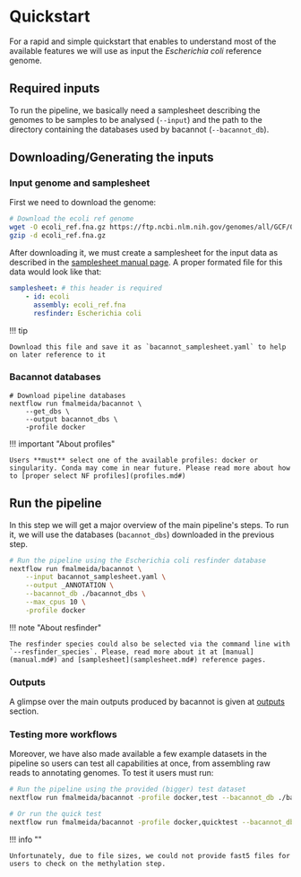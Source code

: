 # Quickstart

For a rapid and simple quickstart that enables to understand most of the available features we will use as input the _Escherichia coli_ reference genome.

## Required inputs

To run the pipeline, we basically need a samplesheet describing the genomes to be samples to be analysed (`--input`) and the path to the directory containing the databases used by bacannot (`--bacannot_db`).

## Downloading/Generating the inputs

### Input genome and samplesheet

First we need to download the genome:

```bash
# Download the ecoli ref genome
wget -O ecoli_ref.fna.gz https://ftp.ncbi.nlm.nih.gov/genomes/all/GCF/000/008/865/GCF_000008865.2_ASM886v2/GCF_000008865.2_ASM886v2_genomic.fna.gz
gzip -d ecoli_ref.fna.gz
```

After downloading it, we must create a samplesheet for the input data as described in the [samplesheet manual page](samplesheet.md#). A proper formated file for this data would look like that:

```yaml
samplesheet: # this header is required
    - id: ecoli
      assembly: ecoli_ref.fna
      resfinder: Escherichia coli
```

!!! tip

    Download this file and save it as `bacannot_samplesheet.yaml` to help on later reference to it

### Bacannot databases

```{bash .annotate hl_lines="5"}
# Download pipeline databases
nextflow run fmalmeida/bacannot \
    --get_dbs \
    --output bacannot_dbs \
    -profile docker
```

!!! important "About profiles"
    
    Users **must** select one of the available profiles: docker or singularity. Conda may come in near future. Please read more about how to [proper select NF profiles](profiles.md#)

## Run the pipeline

In this step we will get a major overview of the main pipeline's steps. To run it, we will use the databases (`bacannot_dbs`) downloaded in the previous step.

```bash
# Run the pipeline using the Escherichia coli resfinder database
nextflow run fmalmeida/bacannot \
    --input bacannot_samplesheet.yaml \
    --output _ANNOTATION \
    --bacannot_db ./bacannot_dbs \
    --max_cpus 10 \
    -profile docker
```

!!! note "About resfinder"

    The resfinder species could also be selected via the command line with `--resfinder_species`. Please, read more about it at [manual](manual.md#) and [samplesheet](samplesheet.md#) reference pages.

### Outputs

A glimpse over the main outputs produced by bacannot is given at [outputs](outputs.md#) section.

### Testing more workflows

Moreover, we have also made available a few example datasets in the pipeline so users can test all capabilities at once, from assembling raw reads to annotating genomes. To test it users must run:

```bash
# Run the pipeline using the provided (bigger) test dataset
nextflow run fmalmeida/bacannot -profile docker,test --bacannot_db ./bacannot_dbs --max_cpus 10

# Or run the quick test
nextflow run fmalmeida/bacannot -profile docker,quicktest --bacannot_db ./bacannot_dbs ---max_cpus 10
```

!!! info ""

    Unfortunately, due to file sizes, we could not provide fast5 files for users to check on the methylation step.